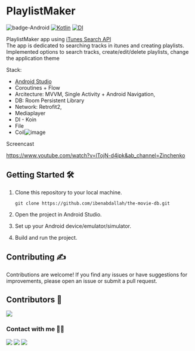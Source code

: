 # PlaylistMaker

![badge-Android](https://img.shields.io/badge/Platform-Android-brightgreen)
[![Kotlin](https://img.shields.io/badge/Kotlin-1.7.10-blue.svg?style=flat&logo=kotlin)](https://kotlinlang.org)
[![DI](https://img.shields.io/badge/koin-brightgreen)](https://github.com/InsertKoinIO/koin)

PlaylistMaker app using [iTunes Search API](https://developer.apple.com/library/archive/documentation/AudioVideo/Conceptual/iTuneSearchAPI/index.html#//apple_ref/doc/uid/TP40017632-CH3-SW1) <br>
The app is dedicated to searching tracks in itunes and creating playlists.
Implemented options to search tracks, create/edit/delete playlists, change the application theme

Stack: 
- [Android Studio](https://developer.android.com/studio/intro)
- Coroutines + Flow
- Arcitecture: MVVM, Single Activity + Android Navigation,
- DB: Room Persistent Library
- Network: Retrofit2,
- Mediaplayer
- DI - Koin
- File
- Coil![image](https://github.com/GoetzDeBouville/PlaylistMaker/assets/31970713/e1edbe2b-fbab-47f8-a9d1-08f4e9ba1994)

Screencast 

https://www.youtube.com/watch?v=lTojN-d4ipk&ab_channel=Zinchenko

## Getting Started 🛠

1. Clone this repository to your local machine.
    ```text
    git clone https://github.com/ibenabdallah/the-movie-db.git
    ```

2. Open the project in Android Studio.

3. Set up your Android device/emulator/simulator.

4. Build and run the project.


## Contributing :writing_hand:

Contributions are welcome! If you find any issues or have suggestions for improvements, please open an issue or submit a pull request.


## Contributors 📢

<a href="https://github.com/GoetzDeBouville/PlaylistMaker/graphs/contributors">
    <img src="https://contrib.rocks/image?repo=GoetzDeBouville/PlaylistMaker"/>
</a>



### Contact with me  :man_shrugging:

<p align="left">

[![](https://img.shields.io/badge/LinkedIn-0077B5?style=for-the-badge&logo=linkedin&logoColor=white)](https://www.linkedin.com/in/aleksey-zinchenko-9b3760252/)
[![](https://img.shields.io/badge/LinkedIn-0077B5?style=for-the-badge&logo=telegram&logoColor=white)](https://t.me/heoderer)
[![](https://img.shields.io/badge/LinkedIn-0077B5?style=for-the-badge&logo=facebook&logoColor=white)](https://www.facebook.com/double.conscience)
</p>
